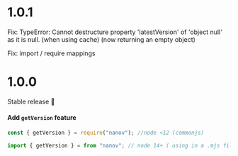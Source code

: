 # 1.0.1

Fix: TypeError: Cannot destructure property 'latestVersion' of 'object null' as it is null. (when using cache)
(now returning an empty object)

Fix: import / require mappings

# 1.0.0

Stable release 🥳

#### Add `getVersion` feature

```js
const { getVersion } = require("nanov"); //node <12 (commonjs)

import { getVersion } = from "nanov"; // node 14+ ( using in a .mjs file or setting "type":"module" inside your package.json) // or using a compatible module option in tsconfig for esm
```
